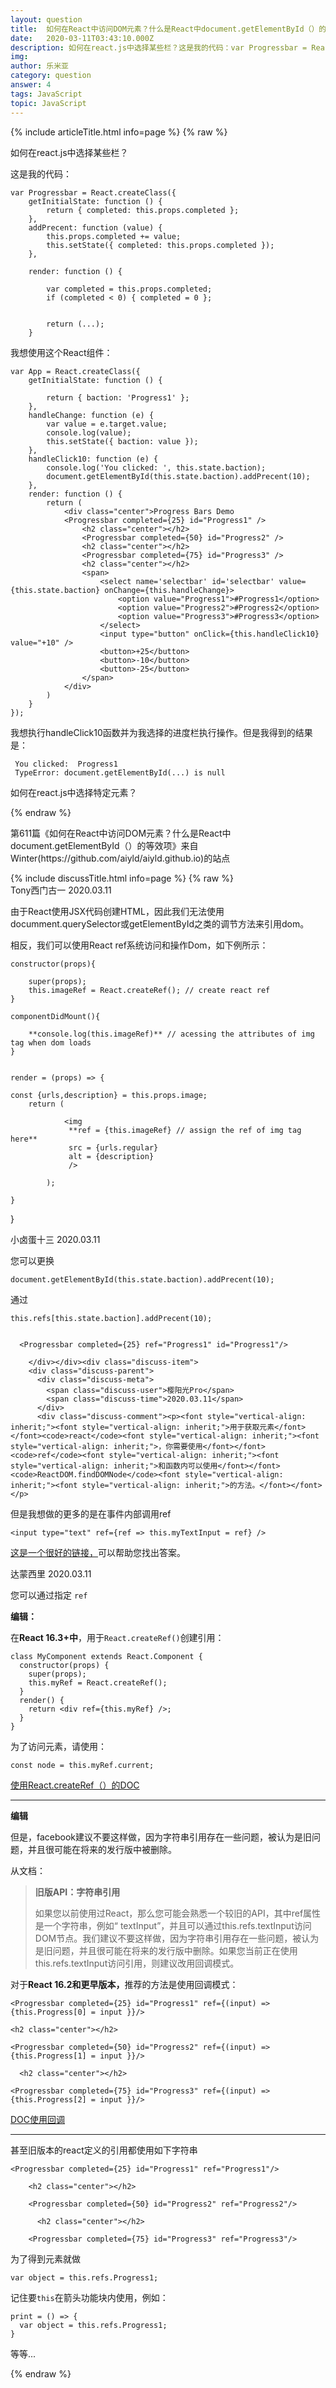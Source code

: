 ```yaml
---
layout: question
title:  如何在React中访问DOM元素？什么是React中document.getElementById（）的等效项
date:   2020-03-11T03:43:10.000Z
description: 如何在react.js中选择某些栏？这是我的代码：var Progressbar = React.createClass({    getIni...
img: 
author: 乐米亚
category: question
answer: 4
tags: JavaScript
topic: JavaScript
---
```

<div class="article-root">
  <div class="article">
    {% include articleTitle.html info=page %}
    {% raw %}
    <div class="article-content"><p><font style="vertical-align: inherit;"><font style="vertical-align: inherit;">如何在react.js中选择某些栏？</font></font></p>

<p><font style="vertical-align: inherit;"><font style="vertical-align: inherit;">这是我的代码：</font></font></p>

<pre><code>var Progressbar = React.createClass({<font></font>
    getInitialState: function () {<font></font>
        return { completed: this.props.completed };<font></font>
    },<font></font>
    addPrecent: function (value) {<font></font>
        this.props.completed += value;<font></font>
        this.setState({ completed: this.props.completed });<font></font>
    },<font></font>
<font></font>
    render: function () {<font></font>
<font></font>
        var completed = this.props.completed;<font></font>
        if (completed &lt; 0) { completed = 0 };<font></font>
<font></font>
<font></font>
        return (...);<font></font>
    }<font></font>
</code></pre>

<p><font style="vertical-align: inherit;"><font style="vertical-align: inherit;">我想使用这个React组件：</font></font></p>

<pre><code>var App = React.createClass({<font></font>
    getInitialState: function () {<font></font>
<font></font>
        return { baction: 'Progress1' };<font></font>
    },<font></font>
    handleChange: function (e) {<font></font>
        var value = e.target.value;<font></font>
        console.log(value);<font></font>
        this.setState({ baction: value });<font></font>
    },<font></font>
    handleClick10: function (e) {<font></font>
        console.log('You clicked: ', this.state.baction);<font></font>
        document.getElementById(this.state.baction).addPrecent(10);<font></font>
    },<font></font>
    render: function () {<font></font>
        return (<font></font>
            &lt;div class="center"&gt;Progress Bars Demo<font></font>
            &lt;Progressbar completed={25} id="Progress1" /&gt;<font></font>
                &lt;h2 class="center"&gt;&lt;/h2&gt;<font></font>
                &lt;Progressbar completed={50} id="Progress2" /&gt;<font></font>
                &lt;h2 class="center"&gt;&lt;/h2&gt;<font></font>
                &lt;Progressbar completed={75} id="Progress3" /&gt;<font></font>
                &lt;h2 class="center"&gt;&lt;/h2&gt;<font></font>
                &lt;span&gt;<font></font>
                    &lt;select name='selectbar' id='selectbar' value={this.state.baction} onChange={this.handleChange}&gt;<font></font>
                        &lt;option value="Progress1"&gt;#Progress1&lt;/option&gt;<font></font>
                        &lt;option value="Progress2"&gt;#Progress2&lt;/option&gt;<font></font>
                        &lt;option value="Progress3"&gt;#Progress3&lt;/option&gt;<font></font>
                    &lt;/select&gt;<font></font>
                    &lt;input type="button" onClick={this.handleClick10} value="+10" /&gt;<font></font>
                    &lt;button&gt;+25&lt;/button&gt;<font></font>
                    &lt;button&gt;-10&lt;/button&gt;<font></font>
                    &lt;button&gt;-25&lt;/button&gt;<font></font>
                &lt;/span&gt;<font></font>
            &lt;/div&gt;<font></font>
        )<font></font>
    }<font></font>
});<font></font>
</code></pre>

<p><font style="vertical-align: inherit;"><font style="vertical-align: inherit;">我想执行handleClick10函数并为我选择的进度栏执行操作。</font><font style="vertical-align: inherit;">但是我得到的结果是：</font></font></p>

<pre><code> You clicked:  Progress1<font></font>
 TypeError: document.getElementById(...) is null<font></font>
</code></pre>

<p><font style="vertical-align: inherit;"><font style="vertical-align: inherit;">如何在react.js中选择特定元素？</font></font></p></div>
    {% endraw %}
  </div>
  <p class="winter_mark">第611篇《如何在React中访问DOM元素？什么是React中document.getElementById（）的等效项》来自Winter(https://github.com/aiyld/aiyld.github.io)的站点</p>
  <div class="discuss-wrapper">
    {% include discussTitle.html info=page %}
    {% raw %}
    <div class="discuss-item">
        <div class="discuss-parent">
          <div class="discuss-meta">
            <span class="discuss-user">Tony西门古一</span>
            <span class="discuss-time">2020.03.11</span>
          </div>
          <div class="discuss-comment"><p><font style="vertical-align: inherit;"><font style="vertical-align: inherit;">由于React使用JSX代码创建HTML，因此我们无法使用documment.querySelector或getElementById之类的调节方法来引用dom。</font></font></p>

<p><font style="vertical-align: inherit;"><font style="vertical-align: inherit;">相反，我们可以使用React ref系统访问和操作Dom，如下例所示：</font></font></p>

<pre><code>constructor(props){<font></font>
<font></font>
    super(props);<font></font>
    this.imageRef = React.createRef(); // create react ref<font></font>
}<font></font>
<font></font>
componentDidMount(){<font></font>
<font></font>
    **console.log(this.imageRef)** // acessing the attributes of img tag when dom loads<font></font>
}<font></font>
<font></font>
<font></font>
render = (props) =&gt; {<font></font>
<font></font>
const {urls,description} = this.props.image;<font></font>
    return (<font></font>
<font></font>
            &lt;img<font></font>
             **ref = {this.imageRef} // assign the ref of img tag here**<font></font>
             src = {urls.regular} <font></font>
             alt = {description}<font></font>
             /&gt;<font></font>
<font></font>
        );<font></font>
<font></font>
}<font></font>
</code></pre>

<p><font style="vertical-align: inherit;"><font style="vertical-align: inherit;">}</font></font></p></div>
        </div></div><div class="discuss-item">
        <div class="discuss-parent">
          <div class="discuss-meta">
            <span class="discuss-user">小卤蛋十三</span>
            <span class="discuss-time">2020.03.11</span>
          </div>
          <div class="discuss-comment"><p><font style="vertical-align: inherit;"><font style="vertical-align: inherit;">您可以更换 </font></font></p>

<pre><code>document.getElementById(this.state.baction).addPrecent(10);
</code></pre>

<p><font style="vertical-align: inherit;"><font style="vertical-align: inherit;">通过</font></font></p>

<pre><code>this.refs[this.state.baction].addPrecent(10);<font></font>
<font></font>
<font></font>
  &lt;Progressbar completed={25} ref="Progress1" id="Progress1"/&gt;<font></font>
</code></pre></div>
        </div></div><div class="discuss-item">
        <div class="discuss-parent">
          <div class="discuss-meta">
            <span class="discuss-user">樱阳光Pro</span>
            <span class="discuss-time">2020.03.11</span>
          </div>
          <div class="discuss-comment"><p><font style="vertical-align: inherit;"><font style="vertical-align: inherit;">用于获取元素</font></font><code>react</code><font style="vertical-align: inherit;"><font style="vertical-align: inherit;">，你需要使用</font></font><code>ref</code><font style="vertical-align: inherit;"><font style="vertical-align: inherit;">和函数内可以使用</font></font><code>ReactDOM.findDOMNode</code><font style="vertical-align: inherit;"><font style="vertical-align: inherit;">的方法。</font></font></p>

<p><font style="vertical-align: inherit;"><font style="vertical-align: inherit;">但是我想做的更多的是在事件内部调用ref</font></font></p>

<pre><code>&lt;input type="text" ref={ref =&gt; this.myTextInput = ref} /&gt;
</code></pre>

<p><a href="https://facebook.github.io/react/docs/refs-and-the-dom.html" rel="nofollow noreferrer"><font style="vertical-align: inherit;"><font style="vertical-align: inherit;">这是一个很好的链接，</font></font></a><font style="vertical-align: inherit;"><font style="vertical-align: inherit;">可以帮助您找出答案。</font></font></p></div>
        </div></div><div class="discuss-item">
        <div class="discuss-parent">
          <div class="discuss-meta">
            <span class="discuss-user">达蒙西里</span>
            <span class="discuss-time">2020.03.11</span>
          </div>
          <div class="discuss-comment"><p><font style="vertical-align: inherit;"><font style="vertical-align: inherit;">您可以通过指定 </font></font><code>ref</code></p>

<p><strong><font style="vertical-align: inherit;"><font style="vertical-align: inherit;">编辑：</font></font></strong></p>

<p><font style="vertical-align: inherit;"><font style="vertical-align: inherit;">在</font></font><strong><font style="vertical-align: inherit;"><font style="vertical-align: inherit;">React 16.3+中</font></font></strong><font style="vertical-align: inherit;"><font style="vertical-align: inherit;">，用于</font></font><code>React.createRef()</code><font style="vertical-align: inherit;"><font style="vertical-align: inherit;">创建引用：</font></font></p>

<pre><code>class MyComponent extends React.Component {<font></font>
  constructor(props) {<font></font>
    super(props);<font></font>
    this.myRef = React.createRef();<font></font>
  }<font></font>
  render() {<font></font>
    return &lt;div ref={this.myRef} /&gt;;<font></font>
  }<font></font>
}<font></font>
</code></pre>

<p><font style="vertical-align: inherit;"><font style="vertical-align: inherit;">为了访问元素，请使用：</font></font></p>

<pre><code>const node = this.myRef.current;
</code></pre>

<p><a href="https://reactjs.org/docs/refs-and-the-dom.html" rel="noreferrer"><font style="vertical-align: inherit;"><font style="vertical-align: inherit;">使用React.createRef（）的DOC</font></font></a></p>

<hr>

<p><strong><font style="vertical-align: inherit;"><font style="vertical-align: inherit;">编辑</font></font></strong></p>

<p><font style="vertical-align: inherit;"><font style="vertical-align: inherit;">但是，facebook建议不要这样做，因为字符串引用存在一些问题，被认为是旧问题，并且很可能在将来的发行版中被删除。 </font></font></p>

<p><font style="vertical-align: inherit;"><font style="vertical-align: inherit;">从文档：</font></font></p>

<blockquote>
  <p><strong><font style="vertical-align: inherit;"><font style="vertical-align: inherit;">旧版API：字符串引用</font></font></strong> </p>
  
  <p><font style="vertical-align: inherit;"><font style="vertical-align: inherit;">如果您以前使用过React，那么您可能会熟悉一个较旧的API，其中ref属性是一个字符串，例如“ textInput”，并且可以通过this.refs.textInput访问DOM节点。</font><font style="vertical-align: inherit;">我们建议不要这样做，因为字符串引用存在一些问题，被认为是旧问题，并且很可能在将来的发行版中删除。</font><font style="vertical-align: inherit;">如果您当前正在使用this.refs.textInput访问引用，则建议改用回调模式。</font></font></p>
</blockquote>

<p><font style="vertical-align: inherit;"><font style="vertical-align: inherit;">对于</font></font><strong><font style="vertical-align: inherit;"><font style="vertical-align: inherit;">React 16.2和更早版本，</font></font></strong><font style="vertical-align: inherit;"><font style="vertical-align: inherit;">推荐的方法</font><font style="vertical-align: inherit;">是使用回调模式：</font></font></p>

<pre><code>&lt;Progressbar completed={25} id="Progress1" ref={(input) =&gt; {this.Progress[0] = input }}/&gt;<font></font>
<font></font>
&lt;h2 class="center"&gt;&lt;/h2&gt;<font></font>
<font></font>
&lt;Progressbar completed={50} id="Progress2" ref={(input) =&gt; {this.Progress[1] = input }}/&gt;<font></font>
<font></font>
  &lt;h2 class="center"&gt;&lt;/h2&gt;<font></font>
<font></font>
&lt;Progressbar completed={75} id="Progress3" ref={(input) =&gt; {this.Progress[2] = input }}/&gt;<font></font>
</code></pre>

<p><a href="https://reactjs.org/docs/refs-and-the-dom.html#callback-refs" rel="noreferrer"><font style="vertical-align: inherit;"><font style="vertical-align: inherit;">DOC使用回调</font></font></a></p>

<hr>

<p><font style="vertical-align: inherit;"><font style="vertical-align: inherit;">甚至旧版本的react定义的引用都使用如下字符串</font></font></p>

<pre><code>&lt;Progressbar completed={25} id="Progress1" ref="Progress1"/&gt;<font></font>
<font></font>
    &lt;h2 class="center"&gt;&lt;/h2&gt;<font></font>
<font></font>
    &lt;Progressbar completed={50} id="Progress2" ref="Progress2"/&gt;<font></font>
<font></font>
      &lt;h2 class="center"&gt;&lt;/h2&gt;<font></font>
<font></font>
    &lt;Progressbar completed={75} id="Progress3" ref="Progress3"/&gt;<font></font>
</code></pre>

<p><font style="vertical-align: inherit;"><font style="vertical-align: inherit;">为了得到元素就做</font></font></p>

<pre><code>var object = this.refs.Progress1;
</code></pre>

<p><font style="vertical-align: inherit;"><font style="vertical-align: inherit;">记住要</font></font><code>this</code><font style="vertical-align: inherit;"><font style="vertical-align: inherit;">在箭头功能块内</font><font style="vertical-align: inherit;">使用，</font><font style="vertical-align: inherit;">例如：</font></font></p>

<pre><code>print = () =&gt; {<font></font>
  var object = this.refs.Progress1;  <font></font>
}<font></font>
</code></pre>

<p><font style="vertical-align: inherit;"><font style="vertical-align: inherit;">等等...</font></font></p></div>
        </div></div>
    {% endraw %}
  </div>
<div>
